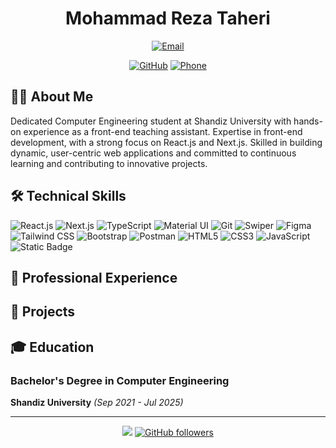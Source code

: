 <!---- 👋 Hi, I’m Mohammad-Reza-Taheri
- 👀 I’m interested in computer
- 🌱 I’m currently learning prisma
- 💞️ I’m looking to collaborate on exciting projects where I can contribute my skills, learn from others, and work towards meaningful outcomes.--->

<!---# ali
it is a color `#0969DA` yes




# Example headings

## Sample Section

## This'll be a _Helpful_ Section About the Greek Letter Θ!
A heading containing characters not allowed in fragments, UTF-8 characters, two consecutive spaces between the first and second words, and formatting.

## This heading is not unique in the file

TEXT 1

## This heading is not unique in the file

TEXT 2

# Links to the example headings above

Link to the sample section: [Link Text](#sample-section).

Link to the helpful section: [Link Text](#thisll-be-a-helpful-section-about-the-greek-letter-Θ).

Link to the first non-unique section: [Link Text](#this-heading-is-not-unique-in-the-file).

Link to the second non-unique section: [Link Text](#this-heading-is-not-unique-in-the-file-1).
new___________________________________________________________________

# Section Heading

Some body text of this section.

<a name="my-custom-anchor-point"></a>
Some text I want to provide a direct link to, but which doesn't have its own heading.

(… more content…)

[A link to that custom anchor](#my-custom-anchor-point)




> [!NOTE]
> Useful information that users should know, even when skimming content.

> [!TIP]
> Helpful advice for doing things better or more easily.

> [!IMPORTANT]
> Key information users need to know to achieve their goal.

> [!WARNING]
> Urgent info that needs immediate user attention to avoid problems.

> [!CAUTION]
> Advises about risks or negative outcomes of certain actions.--->


<div align="center">
  
# Mohammad Reza Taheri

[![Email](https://img.shields.io/badge/Email-hossinfe1%40gmail.com-red?style=flat-square&logo=gmail)](mailto:hossinfe1@gmail.com)
<!---[![LinkedIn](https://img.shields.io/badge/LinkedIn-Connect-blue?style=flat-square&logo=linkedin)](https://linkedin.com/in/amirfarhadi-in)--->
[![GitHub](https://img.shields.io/badge/GitHub-Follow-deeppink?style=flat-square&logo=github)](https://github.com/Mohammad-Reza-Taheri)
[![Phone](https://img.shields.io/badge/Phone-%2B98%20903%20752%204778-green?style=flat-square&logo=phone)](tel:+989037524778)

</div>

## 👨‍💻 About Me

Dedicated Computer Engineering student at Shandiz University with hands-on experience as a front-end teaching assistant. Expertise in front-end development, with a strong focus on React.js and Next.js. Skilled in building dynamic, user-centric web applications and committed to continuous learning and contributing to innovative projects.

## 🛠️ Technical Skills

![React.js](https://img.shields.io/badge/-React.js-61DAFB?style=flat-square&logo=react&logoColor=black)
![Next.js](https://img.shields.io/badge/-Next.js-000000?style=flat-square&logo=next.js&logoColor=white)
![TypeScript](https://img.shields.io/badge/-TypeScript-0081CB?style=flat-square&logo=typescript&logoColor=white)
![Material UI](https://img.shields.io/badge/-Material_UI-0081CB?style=flat-square&logo=material-ui&logoColor=white)
![Git](https://img.shields.io/badge/-Git-F05032?style=flat-square&logo=git&logoColor=white)
![Swiper](https://img.shields.io/badge/-Swiper-0081CB?style=flat-square&logo=swiper&logoColor=white)
![Figma](https://img.shields.io/badge/-Figma-222222?style=flat-square&logo=figma&logoColor=white)
![Tailwind CSS](https://img.shields.io/badge/-TailwindCSS-06b6d4?style=flat-square&logo=tailwindcss&logoColor=white)
![Bootstrap](https://img.shields.io/badge/-Bootstrap-7952B3?style=flat-square&logo=bootstrap&logoColor=white)
![Postman](https://img.shields.io/badge/-Postman-FF6C37?style=flat-square&logo=postman&logoColor=white)
![HTML5](https://img.shields.io/badge/-HTML5-E34F26?style=flat-square&logo=html5&logoColor=white)
![CSS3](https://img.shields.io/badge/-CSS3-1572B6?style=flat-square&logo=css3&logoColor=white)
![JavaScript](https://img.shields.io/badge/-JavaScript-F7DF1E?style=flat-square&logo=javascript&logoColor=black)
![Static Badge](https://img.shields.io/badge/-Zod-black?style=flat-square&logo=zod&logoColor=%233E67B1)

## 💼 Professional Experience

<!---### Front-End Web Developer Intern at Raymis Company
*June 2024 - August 2024*

- Developed front-end for Raymis social media platform using React.js, Next.js, and Material-UI
- Contributed to Version 2 development, achieving 50%+ performance increase
- Enhanced user engagement and traffic for Ryamis Health Magazine
- Built comprehensive platform in the field of medicine and healthcare--->

## 🚀 Projects

<!---### Raymis Medical Social Media
A comprehensive healthcare platform connecting professionals and patients, featuring:
- User profiles and interactive chat system
- Medical knowledge sharing platform
- Real-time communication features

**Tech Stack:** React.js, Next.js, Redux, Emotion, Material UI, Node.js--->

## 🎓 Education

### Bachelor's Degree in Computer Engineering
**Shandiz University** *(Sep 2021 - Jul 2025)*

---

<div align="center">
  
![](https://komarev.com/ghpvc/?username=Mohammad-Reza-Taheri&color=green&abbreviated=true)
[![GitHub followers](https://img.shields.io/github/followers/Mohammad-Reza-Taheri?label=Follow&style=social)](https://github.com/Mohammad-Reza-Taheri)

</div>

<!---
Mohammad-Reza-taheri/Mohammad-Reza-taheri is a ✨ special ✨ repository because its `README.md` (this file) appears on your GitHub profile.
You can click the Preview link to take a look at your changes.
--->
